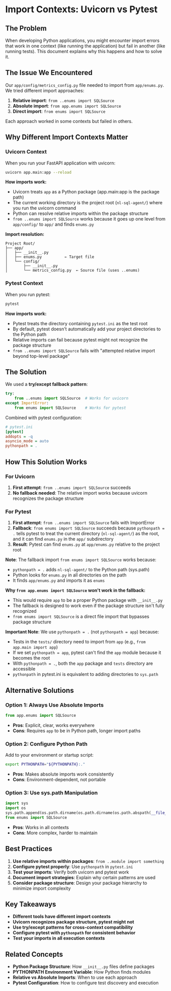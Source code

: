 # Import Contexts: Uvicorn vs Pytest

## The Problem

When developing Python applications, you might encounter import errors that work in one context (like running the application) but fail in another (like running tests). This document explains why this happens and how to solve it.

## The Issue We Encountered

Our `app/config/metrics_config.py` file needed to import from `app/enums.py`. We tried different import approaches:

1. **Relative import**: `from ..enums import SQLSource`
2. **Absolute import**: `from app.enums import SQLSource`
3. **Direct import**: `from enums import SQLSource`

Each approach worked in some contexts but failed in others.

## Why Different Import Contexts Matter

### Uvicorn Context

When you run your FastAPI application with uvicorn:

```bash
uvicorn app.main:app --reload
```

**How imports work:**
- Uvicorn treats `app` as a Python package (app.main:app is the package path)
- The current working directory is the project root (`nl-sql-agent/`) where you run the uvicorn command
- Python can resolve relative imports within the package structure
- `from ..enums import SQLSource` works because it goes up one level from `app/config/` to `app/` and finds `enums.py`

**Import resolution:**
```
Project Root/
├── app/
│   ├── __init__.py
│   ├── enums.py          ← Target file
│   └── config/
│       ├── __init__.py
│       └── metrics_config.py  ← Source file (uses ..enums)
```

### Pytest Context

When you run pytest:

```bash
pytest
```

**How imports work:**
- Pytest treats the directory containing `pytest.ini` as the test root
- By default, pytest doesn't automatically add your project directories to the Python path
- Relative imports can fail because pytest might not recognize the package structure
- `from ..enums import SQLSource` fails with "attempted relative import beyond top-level package"

## The Solution

We used a **try/except fallback pattern**:

```python
try:
    from ..enums import SQLSource  # Works for uvicorn
except ImportError:
    from enums import SQLSource    # Works for pytest
```

Combined with pytest configuration:

```ini
# pytest.ini
[pytest]
addopts = -q
asyncio_mode = auto
pythonpath = .
```

## How This Solution Works

### For Uvicorn
1. **First attempt**: `from ..enums import SQLSource` succeeds
2. **No fallback needed**: The relative import works because uvicorn recognizes the package structure

### For Pytest
1. **First attempt**: `from ..enums import SQLSource` fails with ImportError
2. **Fallback**: `from enums import SQLSource` succeeds because `pythonpath = .` tells pytest to treat the current directory (`nl-sql-agent/`) as the root, and it can find `enums.py` in the `app/` subdirectory
3. **Result**: Pytest can find `enums.py` at `app/enums.py` relative to the project root

**Note**: The fallback import `from enums import SQLSource` works because:
- `pythonpath = .` adds `nl-sql-agent/` to the Python path (sys.path)
- Python looks for `enums.py` in all directories on the path
- It finds `app/enums.py` and imports it as `enums`

**Why `from app.enums import SQLSource` won't work in the fallback:**
- This would require `app` to be a proper Python package with `__init__.py`
- The fallback is designed to work even if the package structure isn't fully recognized
- `from enums import SQLSource` is a direct file import that bypasses package structure

**Important Note**: We use `pythonpath = .` (not `pythonpath = app`) because:
- Tests in the `tests/` directory need to import from `app` (e.g., `from app.main import app`)
- If we set `pythonpath = app`, pytest can't find the `app` module because it becomes the root
- With `pythonpath = .`, both the `app` package and `tests` directory are accessible
- `pythonpath` in pytest.ini is equivalent to adding directories to `sys.path`

## Alternative Solutions

### Option 1: Always Use Absolute Imports
```python
from app.enums import SQLSource
```
- **Pros**: Explicit, clear, works everywhere
- **Cons**: Requires `app` to be in Python path, longer import paths

### Option 2: Configure Python Path
Add to your environment or startup script:
```bash
export PYTHONPATH="${PYTHONPATH}:."
```
- **Pros**: Makes absolute imports work consistently
- **Cons**: Environment-dependent, not portable

### Option 3: Use sys.path Manipulation
```python
import sys
import os
sys.path.append(os.path.dirname(os.path.dirname(os.path.abspath(__file__))))
from enums import SQLSource
```
- **Pros**: Works in all contexts
- **Cons**: More complex, harder to maintain

## Best Practices

1. **Use relative imports within packages**: `from ..module import something`
2. **Configure pytest properly**: Use `pythonpath` in `pytest.ini`
3. **Test your imports**: Verify both uvicorn and pytest work
4. **Document import strategies**: Explain why certain patterns are used
5. **Consider package structure**: Design your package hierarchy to minimize import complexity

## Key Takeaways

- **Different tools have different import contexts**
- **Uvicorn recognizes package structure, pytest might not**
- **Use try/except patterns for cross-context compatibility**
- **Configure pytest with `pythonpath` for consistent behavior**
- **Test your imports in all execution contexts**

## Related Concepts

- **Python Package Structure**: How `__init__.py` files define packages
- **PYTHONPATH Environment Variable**: How Python finds modules
- **Relative vs Absolute Imports**: When to use each approach
- **Pytest Configuration**: How to configure test discovery and execution
